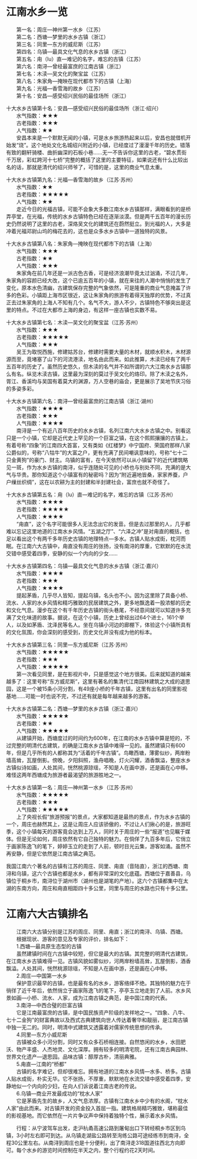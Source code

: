 
# 江南水乡一览  
&emsp;&emsp;第一名：周庄—神州第一水乡（江苏）  
&emsp;&emsp;第二名：西塘—梦里的水乡古镇（浙江）  
&emsp;&emsp;第三名：同里—东方的威尼斯（江苏）  
&emsp;&emsp;第四名：乌镇—最具文化气息的水乡古镇（浙江）  
&emsp;&emsp;第五名：甪（lu）直—难记的名字，难忘的古镇（江苏）  
&emsp;&emsp;第六名：南浔—曾经最富庶的江南古镇（浙江）  
&emsp;&emsp;第七名：木渎—吴文化的聚宝盆（江苏）  
&emsp;&emsp;第八名：朱家角—掩映在现代都市下的古镇（上海）  
&emsp;&emsp;第九名：光福—香雪海的故乡（江苏）  
&emsp;&emsp;第十名：安昌—感受绍兴民俗的最佳场所（浙江）  

十大水乡古镇第十名：安昌—感受绍兴民俗的最佳场所（浙江·绍兴）  
&emsp;&emsp;水气指数：★★★  
&emsp;&emsp;古老指数：★★★  
&emsp;&emsp;人气指数：★★  
&emsp;&emsp;安昌本来是一个默默无闻的小镇，可是水乡旅游热起来以后，安昌也就借机开始发“烧”。这个地处文化名城绍兴附近的小镇，已经度过了漫漫千年的历史。错落有致的翻轩骑楼、曲折幽深的石板小巷……无一不告诉你这里的古老，“碧水贯街千万居，彩虹跨河十七桥”完整的概括了这里的主要特征，如果说还有什么比较出名的话，那就是清代的绍兴师爷了，可惜的是，这里的商业气息太重。  

十大水乡古镇第九名：光福—香雪海的故乡（江苏·苏州）  
&emsp;&emsp;水气指数：★★  
&emsp;&emsp;古老指数：★★★★★  
&emsp;&emsp;人气指数：★★  
&emsp;&emsp;走近今日的光福古镇，可能不会象大多数江南水乡古镇那样，满眼看到的是桥弄亭堂，在光福，传统的水乡古镇特色已经在逐渐淡漠。但是两千五百年的漫长历史仍然说明了这里的古老，深烙吴文化的建筑还在蔚然挺立。到光福的人，大多是冲着光福邓尉山坞的梅花去的，这也是众多水乡古镇中一道独特的风景。  

十大水乡古镇第八名：朱家角—掩映在现代都市下的古镇（上海）  
&emsp;&emsp;水气指数：★★★  
&emsp;&emsp;古老指数：★★  
&emsp;&emsp;人气指数：★★★  
&emsp;&emsp;朱家角在前几年还是一派古色古香，可是经济浪潮毕竟太过汹涌，不过几年，朱家角的容颜已经大改，这个已逾五百年的小镇，就在来往的人潮中悄悄的发生了变化，原本水色清幽，古建筑保存完整的气象依然，可是隆重的商业气息掩盖了许多的色彩。小镇距上海市区很近，这让朱家角的旅游有着得天独厚的优势，不过真正去过朱家角的上海人不知有几个。名气不大，游人不少，古镇特色不够突出是这里的特点。不过在大都市上海的身边，有这样一座古镇也实数不易。  

十大水乡古镇第七名：木渎—吴文化的聚宝盆（江苏·苏州）  
&emsp;&emsp;水气指数：★★★  
&emsp;&emsp;古老指数：★★★★★  
&emsp;&emsp;人气指数：★★★  
&emsp;&emsp;吴王为取悦西施，修建姑苏台，修建时需要大量的木材，就顺水积木，木材源源而至，竟堵塞了山下的河流港渎，地名由此而来。如此推算，木渎已经有了两千五百年的历史了。虽然历史悠久，但木渎的名气并不如所谓的六大江南水乡古镇那么有名。纵览木渎古镇，这里最为深刻的莫过于吴文化的烙印。除了木渎之名外，胥江、香溪均与吴国有着莫大的渊源，万人空巷的庙会，更是展示了吴地节庆习俗的多姿多彩。  

十大水乡古镇第六名：南浔—曾经最富庶的江南古镇（浙江·湖州）  
&emsp;&emsp;水气指数：★★★★  
&emsp;&emsp;古老指数：★★★  
&emsp;&emsp;人气指数：★★★★  
&emsp;&emsp;南浔是一个有近八百年历史的水乡古镇，名列江南六大水乡古镇之中。别看这只是一个小镇，它却是近代史上罕见的一个巨富之镇，在这个熙熙攘攘的古镇上，有着号称“四象”的江南四大首富，又有类如《红楼梦》中宁国府、荣国府那样八家公爵似的，号称“八牯牛”的大富之户，更有充满了民间嘲讽意味的，号称“七十二只金黄狗”的豪门、财主。乌镇的富有，在今天依然可以从小镇留下的近代建筑略见一斑，作为水乡古镇的南浔，似乎连随处可见的小桥也与别处不同，充满的是大气与华贵。那你知道这个小镇富有的秘密吗？因为“附近遍地皆桑，家家养蚕，户户缫丝织绸”，这在以农耕为主的封建和半封建社会，富庶也就不奇怪了。  

十大水乡古镇第五名：甪（lu）直—难记的名字，难忘的古镇（江苏·苏州）  
&emsp;&emsp;水气指数：★★★★  
&emsp;&emsp;古老指数：★★★★★  
&emsp;&emsp;人气指数：★★★★  
&emsp;&emsp;“甪直”，这个名字可能很多人无法念出它的发音。但是去过那里的人，几乎都难以忘记这里地道的江南水乡风情。“五湖之厅”、“六泽之冲”是对甪直的概括，也足以看出这个有两千多年历史古镇的地理特点—多水。古镇人贴水成街，枕河而眠。在江南六大古镇中，甪直没有周庄的张扬，没有南浔的厚重，它默默的在水流交错中感受着四季，安静的似一个内向的少女……  

十大水乡古镇第四名：乌镇—最具文化气息的水乡古镇（浙江·嘉兴）  
&emsp;&emsp;水气指数：★★★★  
&emsp;&emsp;古老指数：★★★  
&emsp;&emsp;人气指数：★★★★  
&emsp;&emsp;提起茅盾，几乎尽人皆知，提起乌镇，名头也不小。因为这里除了具备小桥、流水、人家的水乡风情和精巧雅致的民居建筑之外，更多地飘逸着一股浓郁的历史和文化气息。漫步在这个有千年历史古镇的街头巷尾，不经意间就可以知道许多充满了文化味道的故事。据说，在这个小镇，历史上曾经出过64个进士，161个举人，以及如茅盾、沈泽民等名人。坐在乌镇小河边的廊棚下，体验这个小镇所具有的文化氛围，你会深刻的感受到，历史文化并没有成为他的标本。  

十大水乡古镇第三名：同里—东方威尼斯（江苏·苏州）  
&emsp;&emsp;水气指数：★★★★★  
&emsp;&emsp;古老指数：★★★  
&emsp;&emsp;人气指数：★★★★★  
&emsp;&emsp;第一次看见同里，是在影视片中，只是感觉这个地方很美。后来就知道的越来越多了：这里号称“东方威尼斯”，这里有著名的集清代江南园林建筑之大成的退思园，这是一个被15条小河分割，有49座小桥的千年古镇，这里有出名的同里影视基地……可能一时也说不完，不过还有就是每年越来越多的游客。  

十大水乡古镇第二名：西塘—梦里的水乡古镇（浙江·嘉兴）  
&emsp;&emsp;水气指数：★★★★★  
&emsp;&emsp;古老指数：★★  
&emsp;&emsp;人气指数：★★★★★  
&emsp;&emsp;从建镇开始，西塘度过的时间约为600年，在江南的水乡古镇中算是短的，不过完整的明清代古建筑，的确是江南水乡古镇中难得一见的。虽然建镇只有600年，但是几乎所有的人都称其为“活着的千年古镇”。鸟瞰西塘，薄雾似纱，两岸粉墙高耸，瓦屋倒影。傍晚，夕阳斜照，渔舟唱晚，灯火闪耀，酒香飘溢，整座水乡古镇似诗如画，人处其间，恍然桃源琼瑶，不知是人在画中游，还是画在心中移。难怪这两年西塘成为旅游者最渴望的旅游胜地之一。  

十大水乡古镇第一名：周庄—神州第一水乡（江苏·苏州）  
&emsp;&emsp;水气指数：★★★★★  
&emsp;&emsp;古老指数：★★★  
&emsp;&emsp;人气指数：★★★★★  
&emsp;&emsp;上了央视长假“旅游预报”的景点，大家都知道是最热的景点，作为水乡古镇的一个，周庄也赫然其上，这是让周庄人应该骄傲的，不过让人们揪心的是，旅游旺季，这个小镇每天的游客竟会达到上万人，同时关于周庄的一些“报道”也见瞩于媒体。但是无论如何，周庄依然有它自己独特的魅力。在倘佯了九百多年后，它俏立于画家陈逸飞的笔下，婷婷玉立的走到了人前，顿时目光云集，游客如涌。虽然不再安静，但是它依然是江南古镇之典范。  

我国江南六个著名的古镇有江苏的周庄、同里、甪直（音陆直），浙江的西塘、南浔和乌镇，这六个古镇也都是水乡，都有非常深的文化底蕴。西塘位于嘉善县，乌镇位于桐乡市，南浔位于湖州市（湖州也是湖笔的产地）。这六个古镇都集中在太湖的东南方向，周庄和甪直相距四十多公里，同里与周庄的水路也只有十多公里。  

# 江南六大古镇排名  
&emsp;&emsp;江南六大古镇分别是江苏的周庄、同里、甪直；浙江的南浔、乌镇、西塘。  
&emsp;&emsp;根据现状、游客的意见及专家的评价，排名如下：  
&emsp;&emsp;1.西塘—最具原生态型的古镇  
&emsp;&emsp;虽然建镇时间在六古镇中较短，但它是最大的古镇。其完整的明清代古建筑，在江南水乡古镇难得一见。古镇风貌如雾似纱，河两岸粉墙高耸，瓦屋倒影，酒香飘溢。人处其间，恍然桃源琼瑶，不知是人在画中游，还是画在心中移。  
&emsp;&emsp;2.周庄—中国第一水乡  
&emsp;&emsp;保护意识最早的古镇，也是最有名的水乡，游客络绎不绝。其独特的魅力在于徜徉了近千年后，依然俏立于画家陈逸飞的笔下，亭亭玉立地走到了人前。水乡风景如画—小桥、流水、人家，成为江南古镇之典范，是中国江南的代表。  
&emsp;&emsp;3.南浔—中西合璧的巨富古镇  
&emsp;&emsp;它是江南最富庶的古镇，是中国民族资产阶级的发祥地之一。“四象、八牛、七十二金狗”的财富典故以及西式古典建筑向世人传达着奢华和靓丽，是江南古镇中独一无二的。同时，明清中式建筑又透露着对儒家传统思想的传承。  
&emsp;&emsp;4.同里—东方小威尼斯  
&emsp;&emsp;古镇被众多小河分割，同时又有众多石桥相连接。自然悠闲的水乡，水田肥沃、物产丰盛、人杰地灵、文化深厚。拥有较多的明清宅院，还有江南古典园林、世界文化遗产—退思园。品味古镇：醇厚古朴，清丽典雅。  
&emsp;&emsp;5.甪直—江南的“桥都”  
&emsp;&emsp;古镇的名字难记，但却很难忘。拥有地道的江南水乡风情—水多、桥多。古镇人贴水成街，朴实无华。它不张扬，不厚重，默默地在水流交错中感受着四季，安静地似一个内向的少妇，在向人们诉说着江南古老的传说。  
&emsp;&emsp;6.乌镇—商业开发最成功的“枕水人家”  
&emsp;&emsp;它是茅盾先生的故乡，人文气息浓厚。古镇有江南水乡中少有的水阁，“枕水人家”由此而来。对古镇开发的资金投入首屈一指。建筑格局精巧雅致，堪称最佳的影视基地。而它依然在一片片争议声中保持着独特个性，展示着水乡风情。  

&emsp;&emsp;行程：从宁波驾车出发，走沪杭甬高速公路到屠甸出口下转经桐乡市区到乌镇，3小时左右即可到达。从乌镇走湖盐公路转至洵练公路可途经练市到南浔，全程30公里左右。从南浔到周庄也是十分便利，出了南浔走318国道往西北方向即可。每个水乡的游览时间控制在半天之内，整个行程约花2天时间。  
